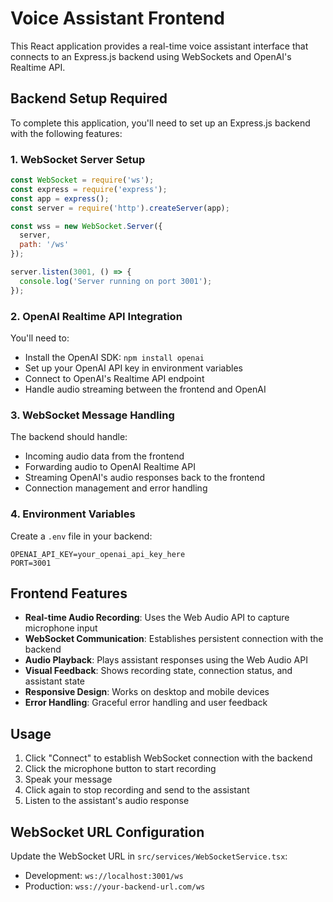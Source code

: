 
# Voice Assistant Frontend

This React application provides a real-time voice assistant interface that connects to an Express.js backend using WebSockets and OpenAI's Realtime API.

## Backend Setup Required

To complete this application, you'll need to set up an Express.js backend with the following features:

### 1. WebSocket Server Setup
```javascript
const WebSocket = require('ws');
const express = require('express');
const app = express();
const server = require('http').createServer(app);

const wss = new WebSocket.Server({ 
  server,
  path: '/ws'
});

server.listen(3001, () => {
  console.log('Server running on port 3001');
});
```

### 2. OpenAI Realtime API Integration
You'll need to:
- Install the OpenAI SDK: `npm install openai`
- Set up your OpenAI API key in environment variables
- Connect to OpenAI's Realtime API endpoint
- Handle audio streaming between the frontend and OpenAI

### 3. WebSocket Message Handling
The backend should handle:
- Incoming audio data from the frontend
- Forwarding audio to OpenAI Realtime API
- Streaming OpenAI's audio responses back to the frontend
- Connection management and error handling

### 4. Environment Variables
Create a `.env` file in your backend:
```
OPENAI_API_KEY=your_openai_api_key_here
PORT=3001
```

## Frontend Features

- **Real-time Audio Recording**: Uses the Web Audio API to capture microphone input
- **WebSocket Communication**: Establishes persistent connection with the backend
- **Audio Playback**: Plays assistant responses using the Web Audio API
- **Visual Feedback**: Shows recording state, connection status, and assistant state
- **Responsive Design**: Works on desktop and mobile devices
- **Error Handling**: Graceful error handling and user feedback

## Usage

1. Click "Connect" to establish WebSocket connection with the backend
2. Click the microphone button to start recording
3. Speak your message
4. Click again to stop recording and send to the assistant
5. Listen to the assistant's audio response

## WebSocket URL Configuration

Update the WebSocket URL in `src/services/WebSocketService.tsx`:
- Development: `ws://localhost:3001/ws`
- Production: `wss://your-backend-url.com/ws`
